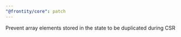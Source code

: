 ```yaml
---
"@frontity/core": patch
---
```


Prevent array elements stored in the state to be duplicated during CSR
